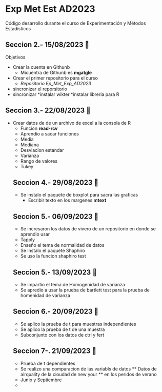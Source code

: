 # Exp Met Est AD2023
Código desarrollo durante el curso de Experimentación y Métodos Estadísticos


## Seccion 2.- 15/08/2023 📆
Objetivos 
* Crear la cuenta en Githunb
   * Micuentra de Githunb es **mgatgle**
* Crear el primer repositorio para el curso
   * _Repositorio Ep_Met_Exp_AD2023_
* sincronizar el reporsitorio 
* sincronizar
*instalar wikter
*instalar libreria para R
## Seccion 3.- 22/08/2023 📆
* Crear datos de de un archivo de excel a la consola de R
   * Funcion **read-rcv**
   * Aprendio a sacar funciones
   * Media
   * Mediana
   * Desviacion estandar
   * Varianza
   * Rango de valores
   * Tukey
  ## Seccion 4.- 29/08/2023 📆
  * Se instalo el paquete de boxplot para sacra las graficas
    * Escribir texto en los margenes **mtext**
  ## Seccion 5.- 06/09/2023 📆
  * Se incresaron los datos de vivero de un repositorio en donde se aprendio usar
  * Tapply
  * Enseño el tema de normalidad de datos
  * Se instalo el paquete Shaphiro
  * Se uso la funcion shaphiro test
  ## Seccion 5.- 13/09/2023 📆
  * Se impartio el tema de Homogenidad de varianza
  * Se apredio a usar la prueba de bartlett test para la prueba de homenidad de varianza
  ## Seccion 6.- 20/09/2023 📆
  * Se aplico la prueba de t para muestras independientes
  * Se aplico la prueba de t de una muestra
  * Subconjunto con los datos de ctrl y fert
  ## Seccion 7-. 21/09/2023 📆
  * Prueba de t dependientes
  * Se realizo una comparacion de las variabls de datos ** Datos de airquality de la cioudad de new your ** en los peridos de verano
  * Junio y Septiembre
  * 

  
